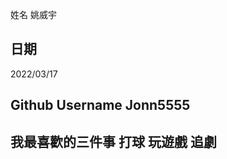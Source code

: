 姓名
姚威宇


日期
----
2022/03/17

Github Username 
Jonn5555
---------------


我最喜歡的三件事
打球
玩遊戲
追劇
---------------
